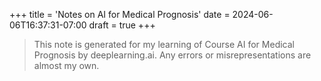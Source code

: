 +++
title = 'Notes on AI for Medical Prognosis'
date = 2024-06-06T16:37:31-07:00
draft = true
+++
>This note is generated for my learning of Course AI for Medical Prognosis by deeplearning.ai. Any errors or misrepresentations are almost my own.
